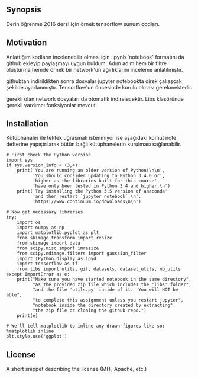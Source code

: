 ## Synopsis

Derin öğrenme  2016 dersi için örnek tensorflow sunum codları.



## Motivation
 Anlattığım kodların incelenebilir olması için .ipynb  'notebook' formatını da github ekleyip paylaşmayı uygun buldum. Adım adım hem bir filtre oluşturma hemde örnek bir network'ün ağırlıklarını inceleme anlatılmıştır. 

githubtan indirildikten sonra dosyalar jupyter notebookta direk çalıaşcak şekilde ayarlanmıştır. Tensorflow'un öncesinde kurulu olması gerekmektedir. 

gerekli olan network dosyaları da otomatik indirelecektir. Libs klasöründe gerekli yardımcı fonksiyonlar mevcut. 

## Installation
Kütüphanaler ile tektek uğraşmak istenmiyor ise aşağıdaki komut note defterine yapıştrılarak bütün bağlı kütüphanelerin kurulması sağlanabilir. 
```
# First check the Python version
import sys
if sys.version_info < (3,4):
    print('You are running an older version of Python!\n\n',
          'You should consider updating to Python 3.4.0 or',
          'higher as the libraries built for this course',
          'have only been tested in Python 3.4 and higher.\n')
    print('Try installing the Python 3.5 version of anaconda'
          'and then restart `jupyter notebook`:\n',
          'https://www.continuum.io/downloads\n\n')

# Now get necessary libraries
try:
    import os
    import numpy as np
    import matplotlib.pyplot as plt
    from skimage.transform import resize
    from skimage import data
    from scipy.misc import imresize
    from scipy.ndimage.filters import gaussian_filter
    import IPython.display as ipyd
    import tensorflow as tf
    from libs import utils, gif, datasets, dataset_utils, nb_utils
except ImportError as e:
    print("Make sure you have started notebook in the same directory",
          "as the provided zip file which includes the 'libs' folder",
          "and the file 'utils.py' inside of it.  You will NOT be able",
          "to complete this assignment unless you restart jupyter",
          "notebook inside the directory created by extracting",
          "the zip file or cloning the github repo.")
    print(e)

# We'll tell matplotlib to inline any drawn figures like so:
%matplotlib inline
plt.style.use('ggplot')
```

## License

A short snippet describing the license (MIT, Apache, etc.)
